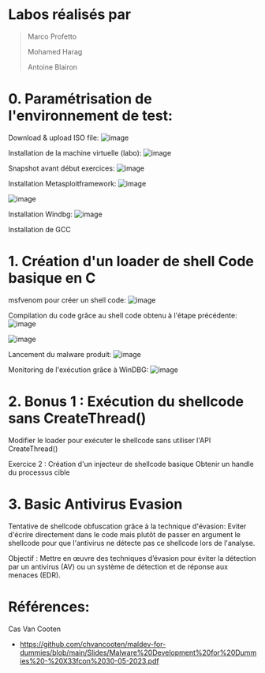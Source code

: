 
# Labos réalisés par
>Marco Profetto
>
>Mohamed Harag
>
>Antoine Blairon


# 0. Paramétrisation de l'environnement de test:
Download & upload ISO file:
![image](https://github.com/user-attachments/assets/d218bd6b-5807-425b-8d50-326c37265e8d)

Installation de la machine virtuelle (labo):
![image](https://github.com/user-attachments/assets/19c93366-97ff-4bdb-adb4-a1a6e97c772d)

Snapshot avant début exercices:
![image](https://github.com/user-attachments/assets/cb6766d4-12c6-4be4-80f3-d8f5117cfde1)

Installation Metasploitframework:
![image](https://github.com/user-attachments/assets/a4c95507-bff6-467f-a464-9f7a351bf59b)

![image](https://github.com/user-attachments/assets/68da3cdf-80c9-4cd5-b35b-e4550a593e7f)

Installation Windbg:
![image](https://github.com/user-attachments/assets/707355be-62eb-49c0-8a3d-8fb3b3b1ab85)

Installation de GCC

# 1. Création d'un loader de shell Code basique en C

msfvenom pour créer un shell code:
![image](https://github.com/user-attachments/assets/429a8f32-0588-4fb1-a6be-2862c18ba29d)

Compilation du code grâce au shell code obtenu à l'étape précédente:
![image](https://github.com/user-attachments/assets/eabeaad4-bdc2-4bd9-9dba-7c1bfcafcb58)

![image](https://github.com/user-attachments/assets/7a41d271-3fa4-4d1b-9868-d9f7091cb746)

Lancement du malware produit:
![image](https://github.com/user-attachments/assets/685dcc1a-6b79-4deb-b8be-e8f1f777f470)

Monitoring de l'exécution grâce à WinDBG:
![image](https://github.com/user-attachments/assets/bbf12d14-d3fd-428c-b902-33e50e3787ee)

# 2. Bonus 1 : Exécution du shellcode sans CreateThread()
Modifier le loader pour exécuter le shellcode sans utiliser l'API CreateThread()



Exercice 2 : Création d'un injecteur de shellcode basique
Obtenir un handle du processus cible

# 3. Basic Antivirus Evasion
Tentative de shellcode obfuscation grâce à la technique d'évasion:
Eviter d'écrire directement dans le code mais plutôt de passer en argument le shellcode pour que l'antivirus ne détecte pas ce shellcode lors de l'analyse.

Objectif :
Mettre en œuvre des techniques d’évasion pour éviter la détection par un antivirus (AV) ou un système de détection et de réponse aux menaces (EDR).


# Références:
Cas Van Cooten
- https://github.com/chvancooten/maldev-for-dummies/blob/main/Slides/Malware%20Development%20for%20Dummies%20-%20X33fcon%2030-05-2023.pdf
